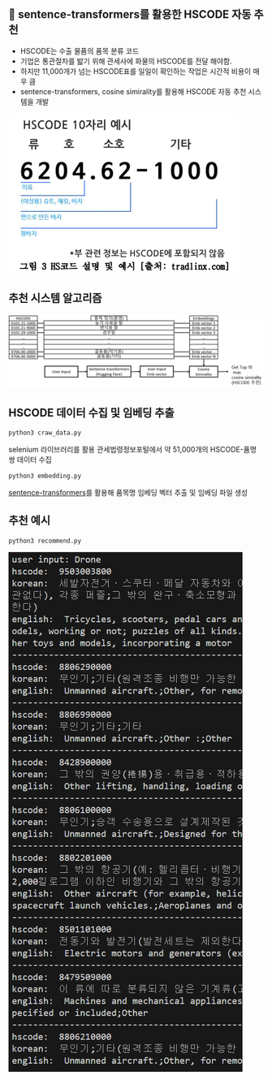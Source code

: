 ## 🚢 sentence-transformers를 활용한 HSCODE 자동 추천
* HSCODE는 수출 물품의 품목 분류 코드
* 기업은 통관절차를 밟기 위해 관세사에 화물의 HSCODE를 전달 해야함.
* 하지만 11,000개가 넘는 HSCODE표를 일일이 확인하는 작업은 시간적 비용이 매우 큼
* sentence-transformers, cosine simirality를 활용해 HSCODE 자동 추천 시스템을 개발

![hscode](image/hscode.png)

## 추천 시스템 알고리즘
![algorithm](image/algorithm.png)

## HSCODE 데이터 수집 및 임베딩 추출

```bash
python3 craw_data.py
```
selenium 라이브러리를 활용 관세법령정보포털에서 약 51,000개의 HSCODE-품명 쌍 데이터 수집

```bash
python3 embedding.py
```
[sentence-transformers](https://huggingface.co/sentence-transformers/all-MiniLM-L6-v2)를 활용해 품목명 임베딩 벡터 추출 및 임베딩 파일 생성

## 추천 예시
```bash
python3 recommend.py
```
![recommend](image/recommend.png)


